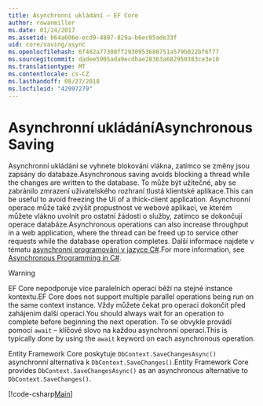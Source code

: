 ```yaml
---
title: Asynchronní ukládání – EF Core
author: rowanmiller
ms.date: 01/24/2017
ms.assetid: b64a606e-ecd9-4807-829a-b6ec05ade33f
uid: core/saving/async
ms.openlocfilehash: 6f482a77300ff2930953686751a579b022bf6f77
ms.sourcegitcommit: dadee5905ada9ecdbae28363a682950383ce3e10
ms.translationtype: MT
ms.contentlocale: cs-CZ
ms.lasthandoff: 08/27/2018
ms.locfileid: "42997279"
---
```

# <a name="asynchronous-saving"></a><span data-ttu-id="1f668-102">Asynchronní ukládání</span><span class="sxs-lookup"><span data-stu-id="1f668-102">Asynchronous Saving</span></span>

<span data-ttu-id="1f668-103">Asynchronní ukládání se vyhnete blokování vlákna, zatímco se změny jsou zapsány do databáze.</span><span class="sxs-lookup"><span data-stu-id="1f668-103">Asynchronous saving avoids blocking a thread while the changes are written to the database.</span></span> <span data-ttu-id="1f668-104">To může být užitečné, aby se zabránilo zmrazení uživatelského rozhraní tlustá klientské aplikace.</span><span class="sxs-lookup"><span data-stu-id="1f668-104">This can be useful to avoid freezing the UI of a thick-client application.</span></span> <span data-ttu-id="1f668-105">Asynchronní operace může také zvýšit propustnost ve webové aplikaci, ve kterém můžete vlákno uvolnit pro ostatní žádosti o služby, zatímco se dokončují operace databáze.</span><span class="sxs-lookup"><span data-stu-id="1f668-105">Asynchronous operations can also increase throughput in a web application, where the thread can be freed up to service other requests while the database operation completes.</span></span> <span data-ttu-id="1f668-106">Další informace najdete v tématu [asynchronní programování v jazyce C#](https://docs.microsoft.com/dotnet/csharp/async).</span><span class="sxs-lookup"><span data-stu-id="1f668-106">For more information, see [Asynchronous Programming in C#](https://docs.microsoft.com/dotnet/csharp/async).</span></span>

> [!WARNING]  
> <span data-ttu-id="1f668-107">EF Core nepodporuje více paralelních operací běží na stejné instance kontextu.</span><span class="sxs-lookup"><span data-stu-id="1f668-107">EF Core does not support multiple parallel operations being run on the same context instance.</span></span> <span data-ttu-id="1f668-108">Vždy můžete čekat pro operaci dokončit před zahájením další operaci.</span><span class="sxs-lookup"><span data-stu-id="1f668-108">You should always wait for an operation to complete before beginning the next operation.</span></span> <span data-ttu-id="1f668-109">To se obvykle provádí pomocí `await` – klíčové slovo na každou asynchronní operaci.</span><span class="sxs-lookup"><span data-stu-id="1f668-109">This is typically done by using the `await` keyword on each asynchronous operation.</span></span>

<span data-ttu-id="1f668-110">Entity Framework Core poskytuje `DbContext.SaveChangesAsync()` asynchronní alternativa k `DbContext.SaveChanges()`.</span><span class="sxs-lookup"><span data-stu-id="1f668-110">Entity Framework Core provides `DbContext.SaveChangesAsync()` as an asynchronous alternative to `DbContext.SaveChanges()`.</span></span>

[!code-csharp[Main](../../../samples/core/Saving/Saving/Async/Sample.cs#Sample)]
